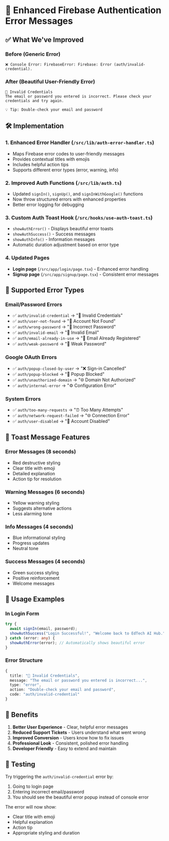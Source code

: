 # 🎨 Enhanced Firebase Authentication Error Messages

## ✅ What We've Improved

### Before (Generic Error)
```
❌ Console Error: FirebaseError: Firebase: Error (auth/invalid-credential).
```

### After (Beautiful User-Friendly Error)
```
🔐 Invalid Credentials
The email or password you entered is incorrect. Please check your credentials and try again.

💡 Tip: Double-check your email and password
```

## 🛠️ Implementation

### 1. **Enhanced Error Handler** (`/src/lib/auth-error-handler.ts`)
- Maps Firebase error codes to user-friendly messages
- Provides contextual titles with emojis
- Includes helpful action tips
- Supports different error types (error, warning, info)

### 2. **Improved Auth Functions** (`/src/lib/auth.ts`)
- Updated `signIn()`, `signUp()`, and `signInWithGoogle()` functions
- Now throw structured errors with enhanced properties
- Better error logging for debugging

### 3. **Custom Auth Toast Hook** (`/src/hooks/use-auth-toast.ts`)
- `showAuthError()` - Displays beautiful error toasts
- `showAuthSuccess()` - Success messages
- `showAuthInfo()` - Information messages
- Automatic duration adjustment based on error type

### 4. **Updated Pages**
- **Login page** (`/src/app/login/page.tsx`) - Enhanced error handling
- **Signup page** (`/src/app/signup/page.tsx`) - Consistent error messages

## 🎯 Supported Error Types

### Email/Password Errors
- ✅ `auth/invalid-credential` → "🔐 Invalid Credentials"
- ✅ `auth/user-not-found` → "👤 Account Not Found"
- ✅ `auth/wrong-password` → "🔑 Incorrect Password"
- ✅ `auth/invalid-email` → "📧 Invalid Email"
- ✅ `auth/email-already-in-use` → "📧 Email Already Registered"
- ✅ `auth/weak-password` → "🔐 Weak Password"

### Google OAuth Errors  
- ✅ `auth/popup-closed-by-user` → "❌ Sign-in Cancelled"
- ✅ `auth/popup-blocked` → "🚫 Popup Blocked"
- ✅ `auth/unauthorized-domain` → "🌐 Domain Not Authorized"
- ✅ `auth/internal-error` → "⚙️ Configuration Error"

### System Errors
- ✅ `auth/too-many-requests` → "⏰ Too Many Attempts"
- ✅ `auth/network-request-failed` → "🌐 Connection Error"
- ✅ `auth/user-disabled` → "🚫 Account Disabled"

## 🎨 Toast Message Features

### Error Messages (8 seconds)
- Red destructive styling
- Clear title with emoji
- Detailed explanation
- Action tip for resolution

### Warning Messages (6 seconds)
- Yellow warning styling
- Suggests alternative actions
- Less alarming tone

### Info Messages (4 seconds)
- Blue informational styling
- Progress updates
- Neutral tone

### Success Messages (4 seconds)
- Green success styling
- Positive reinforcement
- Welcome messages

## 📱 Usage Examples

### In Login Form
```typescript
try {
  await signIn(email, password);
  showAuthSuccess("Login Successful!", "Welcome back to EdTech AI Hub.");
} catch (error: any) {
  showAuthError(error); // Automatically shows beautiful error
}
```

### Error Structure
```typescript
{
  title: "🔐 Invalid Credentials",
  message: "The email or password you entered is incorrect...",
  type: "error",
  action: "Double-check your email and password",
  code: "auth/invalid-credential"
}
```

## 🎯 Benefits

1. **Better User Experience** - Clear, helpful error messages
2. **Reduced Support Tickets** - Users understand what went wrong
3. **Improved Conversion** - Users know how to fix issues
4. **Professional Look** - Consistent, polished error handling
5. **Developer Friendly** - Easy to extend and maintain

## 🔧 Testing

Try triggering the `auth/invalid-credential` error by:
1. Going to login page
2. Entering incorrect email/password
3. You should see the beautiful error popup instead of console error

The error will now show:
- Clear title with emoji
- Helpful explanation
- Action tip
- Appropriate styling and duration

